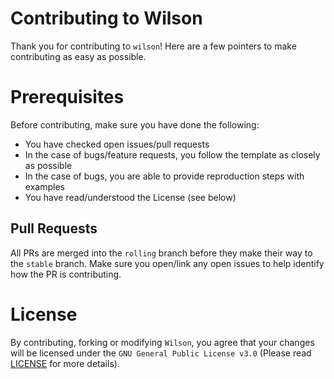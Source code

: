 # Contributing to Wilson
Thank you for contributing to `wilson`! Here are a few pointers to make contributing as easy as possible.
# Prerequisites
Before contributing, make sure you have done the following:
- You have checked open issues/pull requests
- In the case of bugs/feature requests, you follow the template as closely as possible
- In the case of bugs, you are able to provide reproduction steps with examples
- You have read/understood the License (see below)
## Pull Requests
All PRs are merged into the `rolling` branch before they make their way to the `stable` branch. Make sure you open/link any open issues to help identify how the PR is contributing.
# License
By contributing, forking or modifying `Wilson`, you agree that your changes will be licensed under the `GNU General Public License v3.0` (Please read [LICENSE](https://gitlab.com/roguesensei/wilson/-/blob/stable/LICENSE) for more details).
